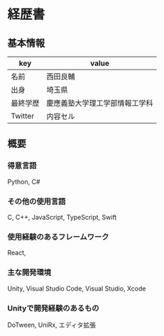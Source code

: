 # 経歴書

## 基本情報

| key | value |
| ------------- | ------------- |
| 名前 | 西田良輔 |
| 出身 | 埼玉県 |
| 最終学歴 | 慶應義塾大学理工学部情報工学科 
| Twitter | 内容セル |

## 概要
### 得意言語
Python, C#

### その他の使用言語
C, C++, JavaScript, TypeScript, Swift

### 使用経験のあるフレームワーク
React,

### 主な開発環境
Unity, Visual Studio Code, Visual Studio, Xcode

### Unityで開発経験のあるもの
DoTween, UniRx, エディタ拡張

